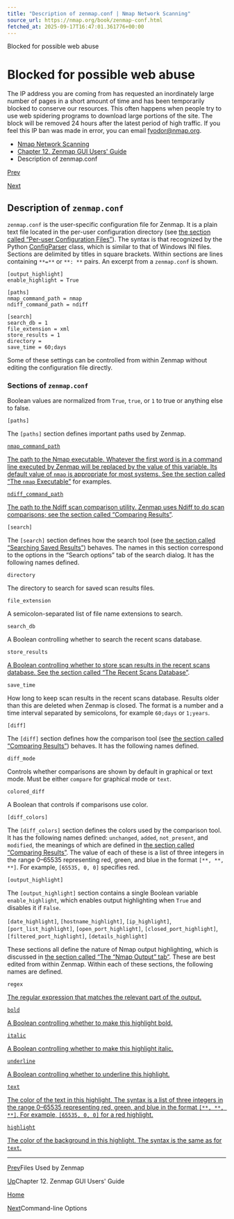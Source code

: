 ```yaml
---
title: "Description of zenmap.conf | Nmap Network Scanning"
source_url: https://nmap.org/book/zenmap-conf.html
fetched_at: 2025-09-17T16:47:01.361776+00:00
---
```


Blocked for possible web abuse

Blocked for possible web abuse
==========

The IP address you are coming from has requested an inordinately large number of pages in a short amount of time and has been temporarily blocked to conserve our resources. This often happens when people try to use web spidering programs to download large portions of the site. The block will be removed 24 hours after the latest period of high traffic. If you feel this IP ban was made in error, you can email fyodor@nmap.org.

* [Nmap Network Scanning](https://nmap.org/book/toc.html)
* [Chapter 12. Zenmap GUI Users' Guide](https://nmap.org/book/zenmap.html)
* Description of zenmap.conf

[Prev](https://nmap.org/book/zenmap-files.html)

[Next](https://nmap.org/book/zenmap-command-line.html)

Description of `zenmap.conf`
----------

[]()

`zenmap.conf` is the user-specific configuration file for Zenmap. It is a plain text file located in the per-user configuration directory (see [the section called “Per-user Configuration Files”](https://nmap.org/book/zenmap-files.html#zenmap-user-conf)). The syntax is that recognized by the Python [ConfigParser](http://docs.python.org/library/configparser.html) class, which is similar to that of Windows INI files. Sections are delimited by titles in square brackets. Within sections are lines containing `*`<name>`*=*`<value>`*` or `*`<name>`*: *`<value>`*` pairs. An excerpt from a `zenmap.conf` is shown.

```
[output_highlight]
enable_highlight = True

[paths]
nmap_command_path = nmap
ndiff_command_path = ndiff

[search]
search_db = 1
file_extension = xml
store_results = 1
directory =
save_time = 60;days

```

 Some of these settings can be controlled from within Zenmap without editing the configuration file directly.

### Sections of `zenmap.conf` ###

 Boolean values are normalized from `True`, `true`, or `1` to true or anything else to false.

`[paths]`

 The `[paths]` section defines important paths used by Zenmap.

[`nmap_command_path`]()

[The path to the Nmap executable. Whatever the first word is in a command line executed by Zenmap will be replaced by the value of this variable. Its default value of `nmap` is appropriate for most systems. See ]()[the section called “The `nmap` Executable”](https://nmap.org/book/zenmap-files.html#zenmap-executable) for examples.

[`ndiff_command_path`]()

[The path to the Ndiff scan comparison utility. Zenmap uses Ndiff to do scan comparisons; see ]()[the section called “Comparing Results”](https://nmap.org/book/zenmap-compare.html).

`[search]`

 The `[search]` section defines how the search tool (see [the section called “Searching Saved Results”](https://nmap.org/book/zenmap-search.html)) behaves. The names in this section correspond to the options in the “Search options” tab of the search dialog. It has the following names defined.

`directory`

The directory to search for saved scan results files.

`file_extension`

A semicolon-separated list of file name extensions to search.

`search_db`

A Boolean controlling whether to search the recent scans database.

`store_results`[]()

[A Boolean controlling whether to store scan results in the recent scans database. See ]()[the section called “The Recent Scans Database”](https://nmap.org/book/zenmap-saving.html#zenmap-db).

`save_time`

How long to keep scan results in the recent scans database. Results older than this are deleted when Zenmap is closed. The format is a number and a time interval separated by semicolons, for example `60;days` or `1;years`.

`[diff]`

 The `[diff]` section defines how the comparison tool (see [the section called “Comparing Results”](https://nmap.org/book/zenmap-compare.html)) behaves. It has the following names defined.

`diff_mode`

Controls whether comparisons are shown by default in graphical or text mode. Must be either `compare` for graphical mode or `text`.

`colored_diff`

A Boolean that controls if comparisons use color.

`[diff_colors]`

 The `[diff_colors]` section defines the colors used by the comparison tool. It has the following names defined: `unchanged`, `added`, `not_present`, and `modified`, the meanings of which are defined in [the section called “Comparing Results”](https://nmap.org/book/zenmap-compare.html). The value of each of these is a list of three integers in the range 0–65535 representing red, green, and blue in the format `[*`<red>`*, *`<green>`*, *`<blue>`*]`. For example, `[65535, 0, 0]` specifies red.

`[output_highlight]`

 The `[output_highlight]` section contains a single Boolean variable `enable_highlight`, which enables output highlighting when `True` and disables it if `False`.

`[date_highlight]`, `[hostname_highlight]`, `[ip_highlight]`, `[port_list_highlight]`, `[open_port_highlight]`, `[closed_port_highlight]`, `[filtered_port_highlight]`, `[details_highlight]`

 These sections all define the nature of Nmap output highlighting, which is discussed in [the section called “The “Nmap Output” tab”](https://nmap.org/book/zenmap-results.html#zenmap-tab-nmap-output). These are best edited from within Zenmap. Within each of these sections, the following names are defined.

`regex`[]()

[The regular expression that matches the relevant part of the output.]()

[`bold`]()

[A Boolean controlling whether to make this highlight bold.]()

[`italic`]()

[A Boolean controlling whether to make this highlight italic.]()

[`underline`]()

[A Boolean controlling whether to underline this highlight.]()

[`text`]()

[The color of the text in this highlight. The syntax is a list of three integers in the range 0–65535 representing red, green, and blue in the format `[*`<red>`*, *`<green>`*, *`<blue>`*]`. For example, `[65535, 0, 0]` for a red highlight.]()

[`highlight`]()

[The color of the background in this highlight. The syntax is the same as for `text`.]()

[]()

---

[Prev](https://nmap.org/book/zenmap-files.html)Files Used by Zenmap

[Up](https://nmap.org/book/zenmap.html)Chapter 12. Zenmap GUI Users' Guide

[Home](https://nmap.org/book/toc.html)

[Next](https://nmap.org/book/zenmap-command-line.html)Command-line Options